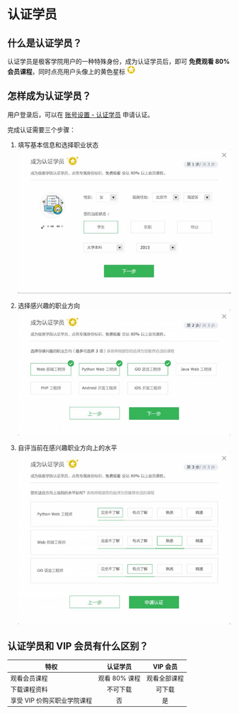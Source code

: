 # 认证学员


## 什么是认证学员？

认证学员是极客学院用户的一种特殊身份，成为认证学员后，即可 **免费观看 80% 会员课程**，同时点亮用户头像上的黄色星标 ![](./images/icon_ca.png)



## 怎样成为认证学员？

用户登录后，可以在 [账号设置 - 认证学员](http://my.jikexueyuan.tv/setting/ca/) 申请认证。

完成认证需要三个步骤：

1. 填写基本信息和选择职业状态
![](./images/ca_1.jpg)

2. 选择感兴趣的职业方向
![](./images/ca_2.jpg)

3. 自评当前在感兴趣职业方向上的水平
![](./images/ca_3.jpg)

## 认证学员和 VIP 会员有什么区别？

| 特权        | 认证学员   |  VIP 会员  |
| --------   | :-----:  | :------:  |
| 观看会员课程     | 观看 80% 课程 |   观看全部课程    |
| 下载课程资料        |   不可下载   |   可下载   |
| 享受 VIP 价购买职业学院课程        |    否    |  是  |